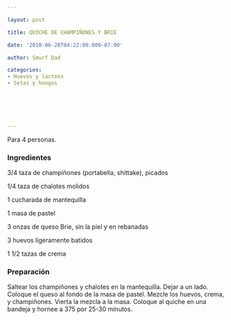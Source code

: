 ```yaml
---

layout: post

title: QUICHE DE CHAMPIÑONES Y BRIE

date: '2010-06-28T04:22:00.000-07:00'

author: Smurf Dad

categories:
- Huevos y lacteos
- Setas y hongos






---
```


Para 4 personas.

<h3>Ingredientes</h3>

3/4 taza de champiñones (portabella, shittake), picados

1/4 taza de chalotes molidos

1 cucharada de mantequilla

1 masa de pastel

3 onzas de queso Brie, sin la piel y en rebanadas

3 huevos ligeramente batidos

1 1/2 tazas de crema

<h3>Preparación</h3>

Saltear los champiñones y chalotes en la mantequilla. Dejar a un lado. Coloque el queso al fondo de la masa de pastel. Mezcle los huevos, crema, y champiñones. Vierta la mezcla a la masa. Coloque al quiche en una bandeja y hornee a 375 por 25-30 minutos.